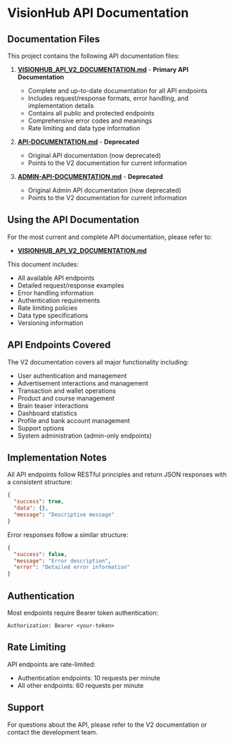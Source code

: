 # VisionHub API Documentation

## Documentation Files

This project contains the following API documentation files:

1. **[VISIONHUB_API_V2_DOCUMENTATION.md](VISIONHUB_API_V2_DOCUMENTATION.md)** - **Primary API Documentation**
   - Complete and up-to-date documentation for all API endpoints
   - Includes request/response formats, error handling, and implementation details
   - Contains all public and protected endpoints
   - Comprehensive error codes and meanings
   - Rate limiting and data type information

2. **[API-DOCUMENTATION.md](API-DOCUMENTATION.md)** - **Deprecated**
   - Original API documentation (now deprecated)
   - Points to the V2 documentation for current information

3. **[ADMIN-API-DOCUMENTATION.md](ADMIN-API-DOCUMENTATION.md)** - **Deprecated**
   - Original Admin API documentation (now deprecated)
   - Points to the V2 documentation for current information

## Using the API Documentation

For the most current and complete API documentation, please refer to:
- **[VISIONHUB_API_V2_DOCUMENTATION.md](VISIONHUB_API_V2_DOCUMENTATION.md)**

This document includes:
- All available API endpoints
- Detailed request/response examples
- Error handling information
- Authentication requirements
- Rate limiting policies
- Data type specifications
- Versioning information

## API Endpoints Covered

The V2 documentation covers all major functionality including:

- User authentication and management
- Advertisement interactions and management
- Transaction and wallet operations
- Product and course management
- Brain teaser interactions
- Dashboard statistics
- Profile and bank account management
- Support options
- System administration (admin-only endpoints)

## Implementation Notes

All API endpoints follow RESTful principles and return JSON responses with a consistent structure:

```json
{
  "success": true,
  "data": {},
  "message": "Descriptive message"
}
```

Error responses follow a similar structure:

```json
{
  "success": false,
  "message": "Error description",
  "error": "Detailed error information"
}
```

## Authentication

Most endpoints require Bearer token authentication:

```
Authorization: Bearer <your-token>
```

## Rate Limiting

API endpoints are rate-limited:
- Authentication endpoints: 10 requests per minute
- All other endpoints: 60 requests per minute

## Support

For questions about the API, please refer to the V2 documentation or contact the development team.